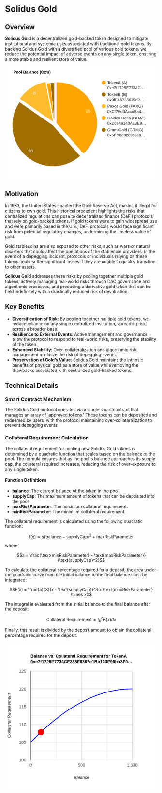# Solidus Gold

## Overview

**Solidus Gold** is a decentralized gold-backed token designed to mitigate institutional and systemic risks associated with traditional gold tokens. By backing Solidus Gold with a diversified pool of various gold tokens, we reduce the potential impact of adverse events on any single token, ensuring a more stable and resilient store of value.

![SolidusGoldQuadratic](solidus-pool.png)

## Motivation

In 1933, the United States enacted the Gold Reserve Act, making it illegal for citizens to own gold. This historical precedent highlights the risks that centralized regulations can pose to decentralized finance (DeFi) protocols that rely on gold-backed tokens. If gold tokens were to gain widespread use and were primarily based in the U.S., DeFi protocols would face significant risk from potential regulatory changes, undermining the timeless value of gold.

Gold stablecoins are also exposed to other risks, such as wars or natural disasters that could affect the operations of the stablecoin providers. In the event of a depegging incident, protocols or individuals relying on these tokens could suffer significant losses if they are unable to quickly transition to other assets.

**Solidus Gold** addresses these risks by pooling together multiple gold tokens, actively managing real-world risks through DAO governance and algorithmic processes, and producing a derivative gold token that can be held indefinitely with a drastically reduced risk of devaluation.

## Key Benefits

- **Diversification of Risk**: By pooling together multiple gold tokens, we reduce reliance on any single centralized institution, spreading risk across a broader base.
- **Resilience to External Events**: Active management and governance allow the protocol to respond to real-world risks, preserving the stability of the token.
- **Enhanced Stability**: Over-collateralization and algorithmic risk management minimize the risk of depegging events.
- **Preservation of Gold’s Value**: Solidus Gold maintains the intrinsic benefits of physical gold as a store of value while removing the drawbacks associated with centralized gold-backed tokens.

## Technical Details

### Smart Contract Mechanism

The Solidus Gold protocol operates via a single smart contract that manages an array of 'approved tokens.' These tokens can be deposited and redeemed by users, with the protocol maintaining over-collateralization to prevent depegging events.

### Collateral Requirement Calculation

The collateral requirement for minting new Solidus Gold tokens is determined by a quadratic function that scales based on the balance of the pool. The formula ensures that as the pool's balance approaches its supply cap, the collateral required increases, reducing the risk of over-exposure to any single token.

#### Function Definitions

- **balance**: The current balance of the token in the pool.
- **supplyCap**: The maximum amount of tokens that can be deposited into the pool.
- **maxRiskParameter**: The maximum collateral requirement.
- **minRiskParameter**: The minimum collateral requirement.

The collateral requirement is calculated using the following quadratic function:

```math
f(x) = a(\text{balance} - \text{supplyCap})^2 + \text{maxRiskParameter}
```

where:

```math
a = \frac{\text{minRiskParameter} - \text{maxRiskParameter}}{\text{supplyCap}^2}
```

To calculate the collateral percentage required for a deposit, the area under the quadratic curve from the initial balance to the final balance must be integrated:

```math
F(x) = \frac{a}{3}(x - \text{supplyCap})^3 + \text{maxRiskParameter} \times x
```

The integral is evaluated from the initial balance to the final balance after the deposit:

```math
\text{Collateral Requirement} = \int_{b}^{a} F(x) dx
```

Finally, this result is divided by the deposit amount to obtain the collateral percentage required for the deposit.

![SolidusGoldQuadratic](solidus-quadratic.png)